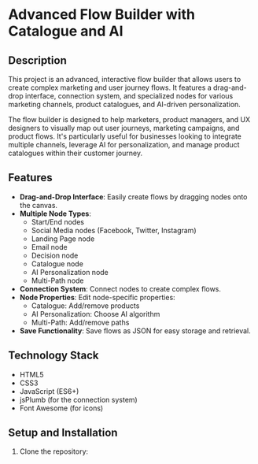 # Advanced Flow Builder with Catalogue and AI

## Description

This project is an advanced, interactive flow builder that allows users to create complex marketing and user journey flows. It features a drag-and-drop interface, connection system, and specialized nodes for various marketing channels, product catalogues, and AI-driven personalization.

The flow builder is designed to help marketers, product managers, and UX designers to visually map out user journeys, marketing campaigns, and product flows. It's particularly useful for businesses looking to integrate multiple channels, leverage AI for personalization, and manage product catalogues within their customer journey.

## Features

- **Drag-and-Drop Interface**: Easily create flows by dragging nodes onto the canvas.
- **Multiple Node Types**: 
  - Start/End nodes
  - Social Media nodes (Facebook, Twitter, Instagram)
  - Landing Page node
  - Email node
  - Decision node
  - Catalogue node
  - AI Personalization node
  - Multi-Path node
- **Connection System**: Connect nodes to create complex flows.
- **Node Properties**: Edit node-specific properties:
  - Catalogue: Add/remove products
  - AI Personalization: Choose AI algorithm
  - Multi-Path: Add/remove paths
- **Save Functionality**: Save flows as JSON for easy storage and retrieval.

## Technology Stack

- HTML5
- CSS3
- JavaScript (ES6+)
- jsPlumb (for the connection system)
- Font Awesome (for icons)

## Setup and Installation

1. Clone the repository:
